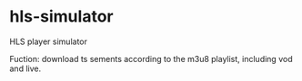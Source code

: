 # hls-simulator
HLS player simulator

Fuction: download ts sements according to the m3u8 playlist, including vod and live.
